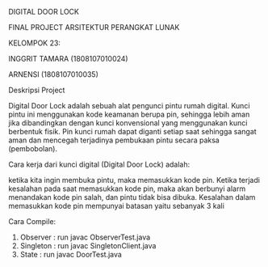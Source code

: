 DIGITAL DOOR LOCK
 
FINAL PROJECT ARSITEKTUR PERANGKAT LUNAK

KELOMPOK 23: 

INGGRIT TAMARA (1808107010024)

ARNENSI (1808107010035)

Deskripsi Project

Digital Door Lock adalah sebuah alat pengunci pintu rumah digital. Kunci pintu ini menggunakan kode keamanan berupa pin, sehingga lebih aman jika dibandingkan dengan kunci konvensional yang menggunakan kunci berbentuk fisik. Pin kunci rumah dapat diganti setiap saat sehingga sangat aman dan mencegah terjadinya pembukaan pintu secara paksa (pembobolan). 

Cara kerja dari kunci digital (Digital Door Lock) adalah: 

ketika kita ingin membuka pintu, maka memasukkan kode pin. 
Ketika terjadi kesalahan pada saat memasukkan kode pin, maka akan berbunyi alarm menandakan kode pin salah, dan pintu tidak bisa dibuka. Kesalahan dalam memasukkan kode pin mempunyai batasan yaitu sebanyak 3 kali


Cara Compile:
1. Observer : run javac ObserverTest.java
2. Singleton : run javac SingletonClient.java
3. State : run javac DoorTest.java
